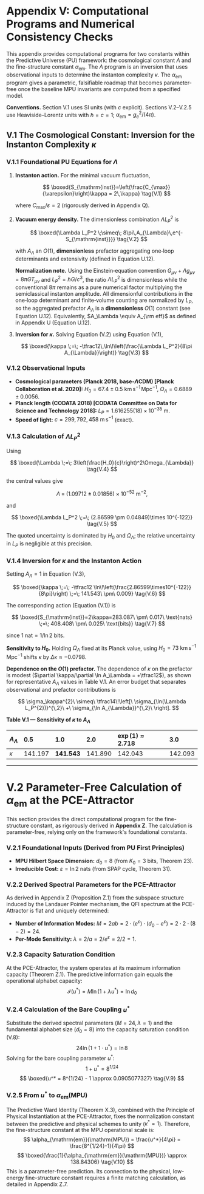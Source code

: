 # Appendix V: Computational Programs and Numerical Consistency Checks

This appendix provides computational programs for two constants within the Predictive Universe (PU) framework: the cosmological constant $\Lambda$ and the fine-structure constant $\alpha_{\mathrm{em}}$. The $\Lambda$ program is an inversion that uses observational inputs to determine the instanton complexity $\kappa$. The $\alpha_{\mathrm{em}}$ program gives a parametric, falsifiable roadmap that becomes parameter-free once the baseline MPU invariants are computed from a specified model.

**Conventions.** Section V.1 uses SI units (with $c$ explicit). Sections V.2–V.2.5 use Heaviside–Lorentz units with $\hbar=c=1$; $\alpha_{\mathrm{em}}=g_e^2/(4\pi)$.



## V.1 The Cosmological Constant: Inversion for the Instanton Complexity $\kappa$

### V.1.1 Foundational PU Equations for $\Lambda$

1. **Instanton action.** For the minimal vacuum fluctuation,

   $$
   \boxed{S_{\mathrm{inst}}=\left(\frac{C_{\max}}{\varepsilon}\right)\kappa = 2\,\kappa} \tag{V.1}
   $$

   where $C_{\max}/\varepsilon=2$ (rigorously derived in Appendix Q).

2. **Vacuum energy density.** The dimensionless combination $\Lambda L_P^2$ is

   $$
   \boxed{\Lambda L_P^2 \;\simeq\; 8\pi\,A_{\Lambda}\,e^{-S_{\mathrm{inst}}}} \tag{V.2}
   $$

   with $A_{\Lambda}$ an $O(1)$, **dimensionless** prefactor aggregating one‑loop determinants and extensivity (defined in Equation U.12).

   **Normalization note.** Using the Einstein‑equation convention $G_{\mu\nu}+\Lambda g_{\mu\nu}=8\pi G T_{\mu\nu}$ and $L_P^2=\hbar G/c^3$, the ratio $\Lambda L_P^2$ is dimensionless while the conventional $8\pi$ remains as a pure numerical factor multiplying the semiclassical instanton amplitude. All dimensionful contributions in the one‑loop determinant and finite‑volume counting are normalized by $L_P$, so the aggregated prefactor $A_\Lambda$ is a **dimensionless** $O(1)$ constant (see Equation U.12). Equivalently, $A_\Lambda \equiv A_{\rm eff}$ as defined in Appendix U (Equation U.12).

3. **Inversion for $\kappa$.** Solving Equation (V.2) using Equation (V.1),

   $$
   \boxed{\kappa \;=\; -\tfrac12\,\ln\!\left(\frac{\Lambda L_P^2}{8\pi A_{\Lambda}}\right)} \tag{V.3}
   $$

### V.1.2 Observational Inputs

* **Cosmological parameters (Planck 2018, base‑$\Lambda$CDM) \[Planck Collaboration et al. 2020]:**
  $H_0=67.4\pm0.5~\mathrm{km\,s^{-1}\,Mpc^{-1}}$, $\Omega_{\Lambda}=0.6889\pm0.0056$.
* **Planck length (CODATA 2018) \[CODATA Committee on Data for Science and Technology 2018]:**
  $L_P=1.616255(18)\times 10^{-35}~\mathrm{m}$.
* **Speed of light:** $c=299{,}792{,}458~\mathrm{m\,s^{-1}}$ (exact).

### V.1.3 Calculation of $\Lambda L_P^2$

Using

$$
\boxed{\Lambda \;=\; 3\left(\frac{H_0}{c}\right)^2\Omega_{\Lambda}} \tag{V.4}
$$

the central values give

$$
\Lambda \;=\; (1.09712 \pm 0.01856)\times 10^{-52}\ \mathrm{m^{-2}},
$$

and

$$
\boxed{\Lambda L_P^2 \;=\; (2.86599 \pm 0.04849)\times 10^{-122}} \tag{V.5}
$$

The quoted uncertainty is dominated by $H_0$ and $\Omega_{\Lambda}$; the relative uncertainty in $L_P$ is negligible at this precision.

### V.1.4 Inversion for $\kappa$ and the Instanton Action

Setting $A_{\Lambda}=1$ in Equation (V.3),

$$
\boxed{\kappa \;=\; -\tfrac12 \ln\!\left(\frac{2.86599\times10^{-122}}{8\pi}\right) \;=\; 141.543\ \pm\ 0.009} \tag{V.6}
$$

The corresponding action (Equation (V.1)) is

$$
\boxed{S_{\mathrm{inst}}=2\kappa=283.087\ \pm\ 0.017\ \text{nats} \;=\; 408.408\ \pm\ 0.025\ \text{bits}} \tag{V.7}
$$

since $1~\text{nat}=1/\ln 2~\text{bits}$.

**Sensitivity to $H_0$.** Holding $\Omega_\Lambda$ fixed at its Planck value, using $H_0=73~\mathrm{km\,s^{-1}\,Mpc^{-1}}$ shifts $\kappa$ by $\Delta\kappa\approx -0.0798$.

**Dependence on the $O(1)$ prefactor.** The dependence of $\kappa$ on the prefactor is modest ($\partial \kappa/\partial \ln A_\Lambda = +\tfrac12$), as shown for representative $A_{\Lambda}$ values in Table V.1. An error budget that separates observational and prefactor contributions is

$$
\sigma_\kappa^{2}\ \simeq\ \tfrac14\!\left[\ \sigma_{\ln(\Lambda L_P^{2})}^{\,2}\ +\ \sigma_{\ln A_{\Lambda}}^{\,2}\ \right].
$$

**Table V.1 — Sensitivity of $\kappa$ to $A_{\Lambda}$**

| $A_{\Lambda}$ | 0.5     | **1.0**     | 2.0     | $\exp(1)\approx 2.718$ | 3.0     |
| :--------------- | :------ | :---------- | :------ | :----------------------- | :------ |
| $\kappa$       | 141.197 | **141.543** | 141.890 | 142.043                  | 142.093 |

---

# V.2 Parameter-Free Calculation of $\alpha_{\mathrm{em}}$ at the PCE-Attractor

This section provides the direct computational program for the fine-structure constant, as rigorously derived in **Appendix Z**. The calculation is parameter-free, relying only on the framework's foundational constants.

### V.2.1 Foundational Inputs (Derived from PU First Principles)

*   **MPU Hilbert Space Dimension:** $d_0 = 8$ (from $K_0=3$ bits, Theorem 23).
*   **Irreducible Cost:** $\varepsilon = \ln 2$ nats (from SPAP cycle, Theorem 31).

### V.2.2 Derived Spectral Parameters for the PCE-Attractor

As derived in Appendix Z (Proposition Z.1) from the subspace structure induced by the Landauer Pointer mechanism, the QFI spectrum at the PCE-Attractor is flat and uniquely determined:
*   **Number of Information Modes:** $M = 2ab = 2 \cdot (e^\varepsilon) \cdot (d_0 - e^\varepsilon) = 2 \cdot 2 \cdot (8-2) = 24$.
*   **Per-Mode Sensitivity:** $\lambda = 2/a = 2/e^\varepsilon = 2/2 = 1$.

### V.2.3 Capacity Saturation Condition

At the PCE-Attractor, the system operates at its maximum information capacity (Theorem Z.1). The predictive information gain equals the operational alphabet capacity:
$$
\mathcal{I}(u^*) = M \ln(1 + \lambda u^*) = \ln d_0
\tag{V.8}
$$

### V.2.4 Calculation of the Bare Coupling $u^*$

Substitute the derived spectral parameters ($M=24, \lambda=1$) and the fundamental alphabet size ($d_0=8$) into the capacity saturation condition (V.8):
$$
24 \ln(1 + 1 \cdot u^*) = \ln 8
$$
Solving for the bare coupling parameter $u^*$:
$$
1 + u^* = 8^{1/24}
$$
$$
\boxed{u^* = 8^{1/24} - 1 \approx 0.0905077327}
\tag{V.9}
$$

### V.2.5 From $u^*$ to $\alpha_{\mathrm{em}}(\mathrm{MPU})$

The Predictive Ward Identity (Theorem X.3), combined with the Principle of Physical Instantiation at the PCE-Attractor, fixes the normalization constant between the predictive and physical schemes to unity ($\kappa^*=1$). Therefore, the fine-structure constant at the MPU operational scale is:
$$
\alpha_{\mathrm{em}}(\mathrm{MPU}) = \frac{u^*}{4\pi} = \frac{8^{1/24}-1}{4\pi}
$$
$$
\boxed{\frac{1}{\alpha_{\mathrm{em}}(\mathrm{MPU})} \approx 138.84306}
\tag{V.10}
$$
This is a parameter-free prediction. Its connection to the physical, low-energy fine-structure constant requires a finite matching calculation, as detailed in Appendix Z.7.